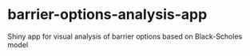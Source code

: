 # barrier-options-analysis-app
Shiny app for visual analysis of barrier options based on Black-Scholes model
